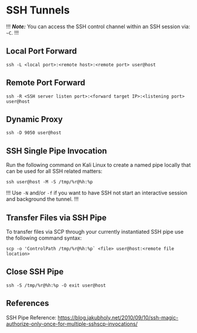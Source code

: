 # SSH Tunnels

!!!
***Note:*** You can access the SSH control channel within an SSH session via: `~C`.
!!!

## Local Port Forward

```
ssh -L <local port>:<remote host>:<remote port> user@host
```

## Remote Port Forward

```
ssh -R <SSH server listen port>:<forward target IP>:<listening port> user@host
```

## Dynamic Proxy

```
ssh -D 9050 user@host
```

## SSH Single Pipe Invocation

Run the following command on Kali Linux to create a named pipe locally that can be used for all SSH related matters:

```
ssh user@host -M -S /tmp/%r@%h:%p
```

!!!
Use `-N` and/or `-f` if you want to have SSH not start an interactive session and background the tunnel. 
!!!

## Transfer Files via SSH Pipe

To transfer files via SCP through your currently instantiated SSH pipe use the following command syntax:

```
scp -o 'ControlPath /tmp/%r@%h:%p` <file> user@host:<remote file location>
```

## Close SSH Pipe

```
ssh -S /tmp/%r@%h:%p -O exit user@host
```

## References

SSH Pipe Reference: https://blog.jakubholy.net/2010/09/10/ssh-magic-authorize-only-once-for-multiple-sshscp-invocations/